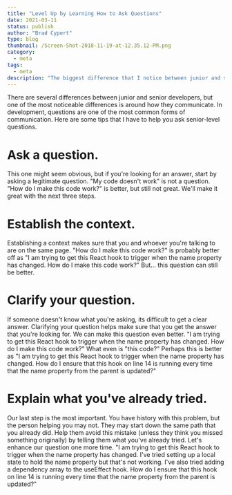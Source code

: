 ```yaml
---
title: "Level Up by Learning How to Ask Questions"
date: 2021-03-11
status: publish
author: "Brad Cypert"
type: blog
thumbnail: /Screen-Shot-2018-11-19-at-12.35.12-PM.png
category:
  - meta
tags:
  - meta
description: "The biggest difference that I notice between junior and senior engineers is not what they know, but its how to ask for help regarding what they do not know. Learn how to act like a senior by leveling up your question asking game."
---
```


There are several differences between junior and senior developers, but one of the most noticeable differences is around how they communicate. In development, questions are one of the most common forms of communication. Here are some tips that I have to help you ask senior-level questions.

# Ask a question.
This one might seem obvious, but if you're looking for an answer, start by asking a legitimate question. "My code doesn't work" is not a question. "How do I make this code work?" is better, but still not great. We'll make it great with the next three steps.

# Establish the context.
Establishing a context makes sure that you and whoever you're talking to are on the same page. "How do I make this code work?" is probably better off as "I am trying to get this React hook to trigger when the name property has changed. How do I make this code work?" But... this question can still be better.

# Clarify your question.
If someone doesn't know what you're asking, its difficult to get a clear answer. Clarifying your question helps make sure that you get the answer that you're looking for. We can make this question even better. "I am trying to get this React hook to trigger when the name property has changed. How do I make this code work?" What even is "this code?" Perhaps this is better as "I am trying to get this React hook to trigger when the name property has changed. How do I ensure that this hook on line 14 is running every time that the name property from the parent is updated?"

# Explain what you've already tried.
Our last step is the most important. You have history with this problem, but the person helping you may not. They may start down the same path that you already did. Help them avoid this mistake (unless they think you missed something originally) by telling them what you've already tried. Let's enhance our question one more time. "I am trying to get this React hook to trigger when the name property has changed. I've tried setting up a local state to hold the name property but that's not working. I've also tried adding a dependency array to the useEffect hook. How do I ensure that this hook on line 14 is running every time that the name property from the parent is updated?"
